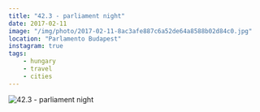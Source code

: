 ```yaml
---
title: "42.3 - parliament night"
date: 2017-02-11
image: "/img/photo/2017-02-11-8ac3afe887c6a52de64a8588b02d84c0.jpg"
location: "Parlamento Budapest"
instagram: true
tags:
    - hungary
    - travel
    - cities
---
```


![42.3 - parliament night](/img/photo/2017-02-11-8ac3afe887c6a52de64a8588b02d84c0.jpg)
